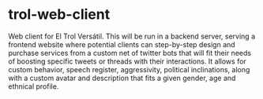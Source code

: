 # trol-web-client
Web client for El Trol Versátil. This will be run in a backend server, serving a frontend website where potential clients can step-by-step design and purchase services from a custom net of twitter bots that will fit their needs of boosting specific tweets or threads with their interactions. It allows for custom behavior, speech register, aggressivity, political inclinations, along with a custom avatar and description that fits a given gender, age and ethnical profile.
